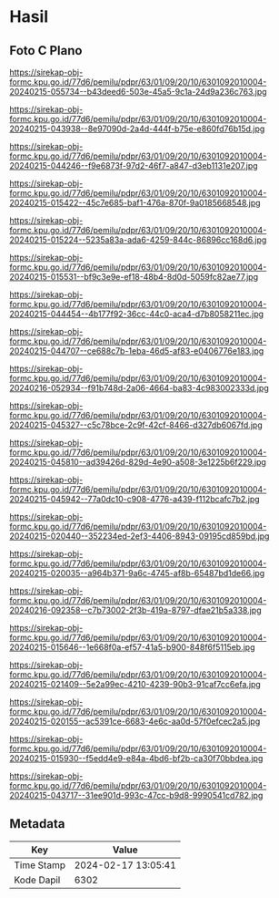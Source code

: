 # Hasil

## Foto C Plano

https://sirekap-obj-formc.kpu.go.id/77d6/pemilu/pdpr/63/01/09/20/10/6301092010004-20240215-055734--b43deed6-503e-45a5-9c1a-24d9a236c763.jpg

https://sirekap-obj-formc.kpu.go.id/77d6/pemilu/pdpr/63/01/09/20/10/6301092010004-20240215-043938--8e97090d-2a4d-444f-b75e-e860fd76b15d.jpg

https://sirekap-obj-formc.kpu.go.id/77d6/pemilu/pdpr/63/01/09/20/10/6301092010004-20240215-044246--f9e6873f-97d2-46f7-a847-d3eb1131e207.jpg

https://sirekap-obj-formc.kpu.go.id/77d6/pemilu/pdpr/63/01/09/20/10/6301092010004-20240215-015422--45c7e685-baf1-476a-870f-9a0185668548.jpg

https://sirekap-obj-formc.kpu.go.id/77d6/pemilu/pdpr/63/01/09/20/10/6301092010004-20240215-015224--5235a83a-ada6-4259-844c-86896cc168d6.jpg

https://sirekap-obj-formc.kpu.go.id/77d6/pemilu/pdpr/63/01/09/20/10/6301092010004-20240215-015531--bf9c3e9e-ef18-48b4-8d0d-5059fc82ae77.jpg

https://sirekap-obj-formc.kpu.go.id/77d6/pemilu/pdpr/63/01/09/20/10/6301092010004-20240215-044454--4b177f92-36cc-44c0-aca4-d7b8058211ec.jpg

https://sirekap-obj-formc.kpu.go.id/77d6/pemilu/pdpr/63/01/09/20/10/6301092010004-20240215-044707--ce688c7b-1eba-46d5-af83-e0406776e183.jpg

https://sirekap-obj-formc.kpu.go.id/77d6/pemilu/pdpr/63/01/09/20/10/6301092010004-20240216-052934--f91b748d-2a06-4664-ba83-4c983002333d.jpg

https://sirekap-obj-formc.kpu.go.id/77d6/pemilu/pdpr/63/01/09/20/10/6301092010004-20240215-045327--c5c78bce-2c9f-42cf-8466-d327db6067fd.jpg

https://sirekap-obj-formc.kpu.go.id/77d6/pemilu/pdpr/63/01/09/20/10/6301092010004-20240215-045810--ad39426d-829d-4e90-a508-3e1225b6f229.jpg

https://sirekap-obj-formc.kpu.go.id/77d6/pemilu/pdpr/63/01/09/20/10/6301092010004-20240215-045942--77a0dc10-c908-4776-a439-f112bcafc7b2.jpg

https://sirekap-obj-formc.kpu.go.id/77d6/pemilu/pdpr/63/01/09/20/10/6301092010004-20240215-020440--352234ed-2ef3-4406-8943-09195cd859bd.jpg

https://sirekap-obj-formc.kpu.go.id/77d6/pemilu/pdpr/63/01/09/20/10/6301092010004-20240215-020035--a964b371-9a6c-4745-af8b-65487bd1de66.jpg

https://sirekap-obj-formc.kpu.go.id/77d6/pemilu/pdpr/63/01/09/20/10/6301092010004-20240216-092358--c7b73002-2f3b-419a-8797-dfae21b5a338.jpg

https://sirekap-obj-formc.kpu.go.id/77d6/pemilu/pdpr/63/01/09/20/10/6301092010004-20240215-015646--1e668f0a-ef57-41a5-b900-848f6f5115eb.jpg

https://sirekap-obj-formc.kpu.go.id/77d6/pemilu/pdpr/63/01/09/20/10/6301092010004-20240215-021409--5e2a99ec-4210-4239-90b3-91caf7cc6efa.jpg

https://sirekap-obj-formc.kpu.go.id/77d6/pemilu/pdpr/63/01/09/20/10/6301092010004-20240215-020155--ac5391ce-6683-4e6c-aa0d-57f0efcec2a5.jpg

https://sirekap-obj-formc.kpu.go.id/77d6/pemilu/pdpr/63/01/09/20/10/6301092010004-20240215-015930--f5edd4e9-e84a-4bd6-bf2b-ca30f70bbdea.jpg

https://sirekap-obj-formc.kpu.go.id/77d6/pemilu/pdpr/63/01/09/20/10/6301092010004-20240215-043717--31ee901d-993c-47cc-b9d8-9990541cd782.jpg


## Metadata

| Key        | Value               |
| ---------- | ------------------- |
| Time Stamp | 2024-02-17 13:05:41 |
| Kode Dapil | 6302                |



